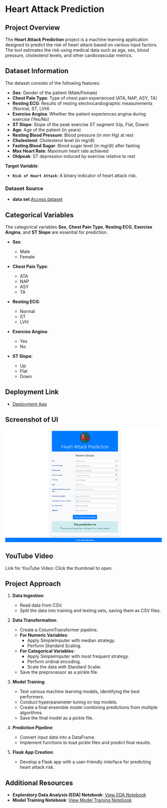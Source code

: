 # Heart Attack Prediction

## Project Overview

The **Heart Attack Prediction** project is a machine learning application designed to predict the risk of heart attack based on various input factors. The tool estimates the risk using medical data such as age, sex, blood pressure, cholesterol levels, and other cardiovascular metrics.

## Dataset Information

The dataset consists of the following features:

- **Sex**: Gender of the patient (Male/Female)
- **Chest Pain Type**: Type of chest pain experienced (ATA, NAP, ASY, TA)
- **Resting ECG**: Results of resting electrocardiographic measurements (Normal, ST, LVH)
- **Exercise Angina**: Whether the patient experiences angina during exercise (Yes/No)
- **ST Slope**: Slope of the peak exercise ST segment (Up, Flat, Down)
- **Age**: Age of the patient (in years)
- **Resting Blood Pressure**: Blood pressure (in mm Hg) at rest
- **Cholesterol**: Cholesterol level (in mg/dl)
- **Fasting Blood Sugar**: Blood sugar level (in mg/dl) after fasting
- **Max Heart Rate**: Maximum heart rate achieved
- **Oldpeak**: ST depression induced by exercise relative to rest

**Target Variable**:
- **`Risk of Heart Attack`**: A binary indicator of heart attack risk.

### Dataset Source
- **data set**:[Access dataset](./notebook/data)

## Categorical Variables

The categorical variables **Sex**, **Chest Pain Type**, **Resting ECG**, **Exercise Angina**, and **ST Slope** are essential for prediction.

- **Sex**:
  - Male
  - Female

- **Chest Pain Type**:
  - ATA
  - NAP
  - ASY
  - TA

- **Resting ECG**:
  - Normal
  - ST
  - LVH

- **Exercise Angina**:
  - Yes
  - No

- **ST Slope**:
  - Up
  - Flat
  - Down

## Deployment Link
- [Deployment App](https://sureshbeekhani-heart-attack-prediction.hf.space)

## Screenshot of UI
![API Prediction](./static/img/App_img1.PNG)

## YouTube Video
Link for YouTube Video: Click the thumbnail to open.

## Project Approach

1. **Data Ingestion**:
   - Read data from CSV.
   - Split the data into training and testing sets, saving them as CSV files.

2. **Data Transformation**:
   - Create a ColumnTransformer pipeline.
   - **For Numeric Variables**:
     - Apply SimpleImputer with median strategy.
     - Perform Standard Scaling.
   - **For Categorical Variables**:
     - Apply SimpleImputer with most frequent strategy.
     - Perform ordinal encoding.
     - Scale the data with Standard Scaler.
   - Save the preprocessor as a pickle file.

3. **Model Training**:
   - Test various machine learning models, identifying the best performers.
   - Conduct hyperparameter tuning on top models.
   - Create a final ensemble model combining predictions from multiple algorithms.
   - Save the final model as a pickle file.

4. **Prediction Pipeline**:
   - Convert input data into a DataFrame.
   - Implement functions to load pickle files and predict final results.

5. **Flask App Creation**:
   - Develop a Flask app with a user-friendly interface for predicting heart attack risk.

## Additional Resources
- **Exploratory Data Analysis (EDA) Notebook**: [View EDA Notebook](./notebook/Heart%20Attack.ipynb)
- **Model Training Notebook**: [View Model Training Notebook](./notebook/MODEL%20TRAINING.ipynb)






